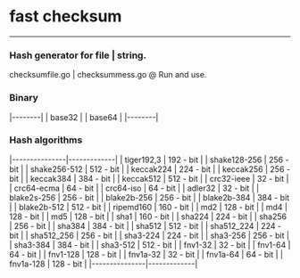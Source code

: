 # fast checksum
------------------
### Hash generator for file | string.

checksumfile.go | checksummess.go @ Run and use.

### Binary

|--------|
| base32 |
| base64 |
|--------|

### Hash algorithms

|---------------|-------------|
| tiger192,3    |  192 - bit  |
| shake128-256  |  256 - bit  |
| shake256-512  |  512 - bit  |
| keccak224     |  224 - bit  |
| keccak256     |  256 - bit  |
| keccak384     |  384 - bit  |
| keccak512     |  512 - bit  |
| crc32-ieee    |  32  - bit  |
| crc64-ecma    |  64  - bit  |
| crc64-iso     |  64  - bit  |
| adler32       |  32  - bit  |
| blake2s-256   |  256 - bit  |
| blake2b-256   |  256 - bit  |
| blake2b-384   |  384 - bit  |
| blake2b-512   |  512 - bit  |
| ripemd160     |  160 - bit  |
| md2           |  128 - bit  |
| md4           |  128 - bit  |
| md5           |  128 - bit  |
| sha1          |  160 - bit  |
| sha224        |  224 - bit  |
| sha256        |  256 - bit  |
| sha384        |  384 - bit  |
| sha512        |  512 - bit  |
| sha512_224    |  224 - bit  |
| sha512_256    |  256 - bit  |
| sha3-224      |  224 - bit  |
| sha3-256      |  256 - bit  |
| sha3-384      |  384 - bit  |
| sha3-512      |  512 - bit  |
| fnv1-32       |  32  - bit  |
| fnv1-64       |  64  - bit  |
| fnv1-128      |  128 - bit  |
| fnv1a-32      |  32  - bit  |
| fnv1a-64      |  64  - bit  |
| fnv1a-128     |  128 - bit  |
|---------------|-------------|
